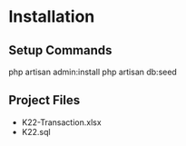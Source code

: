 # Installation

## Setup Commands

php artisan admin:install
php artisan db:seed

## Project Files

-   K22-Transaction.xlsx
-   K22.sql
